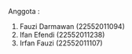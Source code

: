 Anggota : 
1. Fauzi Darmawan (22552011094)
2. Ifan Efendi (22552011238)
3. Irfan Fauzi (22552011107)
